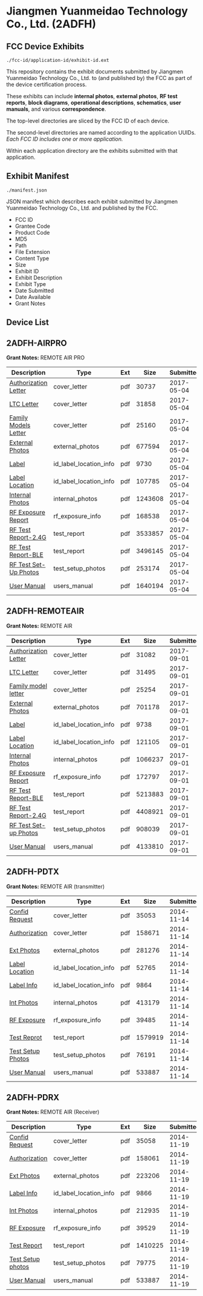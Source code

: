 # Jiangmen Yuanmeidao Technology Co., Ltd. (2ADFH)
## FCC Device Exhibits

```
./fcc-id/application-id/exhibit-id.ext
```

This repository contains the exhibit documents submitted by Jiangmen Yuanmeidao Technology Co., Ltd. to (and published by) the FCC as part of the device certification process.

These exhibits can include **internal photos**, **external photos**, **RF test reports**, **block diagrams**, **operational descriptions**, **schematics**, **user manuals**, and various **correspondence**.

The top-level directories are sliced by the FCC ID of each device.

The second-level directories are named according to the application UUIDs. *Each FCC ID includes one or more application.*

Within each application directory are the exhibits submitted with that application. 

## Exhibit Manifest

```
./manifest.json
```

JSON manifest which describes each exhibit submitted by Jiangmen Yuanmeidao Technology Co., Ltd. and published by the FCC.

- FCC ID
- Grantee Code
- Product Code
- MD5
- Path
- File Extension
- Content Type
- Size
- Exhibit ID
- Exhibit Description
- Exhibit Type
- Date Submitted
- Date Available
- Grant Notes

## Device List
## 2ADFH-AIRPRO
**Grant Notes:** REMOTE AIR PRO

| Description | Type | Ext | Size | Submitted | Available |
| ----------- | ---- | --- | ---- | --------- | --------- |
| [Authorization Letter](2ADFH-AIRPRO/4a12f2269d5514862f69889fc6e3234a/3379494.pdf) | cover_letter | pdf | 30737 | 2017-05-04 | 2017-05-04 |
| [LTC Letter](2ADFH-AIRPRO/4a12f2269d5514862f69889fc6e3234a/3379495.pdf) | cover_letter | pdf | 31858 | 2017-05-04 | 2017-05-04 |
| [Family Models Letter](2ADFH-AIRPRO/4a12f2269d5514862f69889fc6e3234a/3379496.pdf) | cover_letter | pdf | 25160 | 2017-05-04 | 2017-05-04 |
| [External Photos](2ADFH-AIRPRO/4a12f2269d5514862f69889fc6e3234a/3379497.pdf) | external_photos | pdf | 677594 | 2017-05-04 | 2017-05-04 |
| [Label](2ADFH-AIRPRO/4a12f2269d5514862f69889fc6e3234a/3379498.pdf) | id_label_location_info | pdf | 9730 | 2017-05-04 | 2017-05-04 |
| [Label Location](2ADFH-AIRPRO/4a12f2269d5514862f69889fc6e3234a/3379499.pdf) | id_label_location_info | pdf | 107785 | 2017-05-04 | 2017-05-04 |
| [Internal Photos](2ADFH-AIRPRO/4a12f2269d5514862f69889fc6e3234a/3379500.pdf) | internal_photos | pdf | 1243608 | 2017-05-04 | 2017-05-04 |
| [RF Exposure Report](2ADFH-AIRPRO/4a12f2269d5514862f69889fc6e3234a/3379503.pdf) | rf_exposure_info | pdf | 168538 | 2017-05-04 | 2017-05-04 |
| [RF Test Report-2.4G](2ADFH-AIRPRO/4a12f2269d5514862f69889fc6e3234a/3379505.pdf) | test_report | pdf | 3533857 | 2017-05-04 | 2017-05-04 |
| [RF Test Report-BLE](2ADFH-AIRPRO/4a12f2269d5514862f69889fc6e3234a/3379506.pdf) | test_report | pdf | 3496145 | 2017-05-04 | 2017-05-04 |
| [RF Test Set-Up Photos](2ADFH-AIRPRO/4a12f2269d5514862f69889fc6e3234a/3379507.pdf) | test_setup_photos | pdf | 253174 | 2017-05-04 | 2017-05-04 |
| [User Manual](2ADFH-AIRPRO/4a12f2269d5514862f69889fc6e3234a/3379504.pdf) | users_manual | pdf | 1640194 | 2017-05-04 | 2017-05-04 |
## 2ADFH-REMOTEAIR
**Grant Notes:** REMOTE AIR

| Description | Type | Ext | Size | Submitted | Available |
| ----------- | ---- | --- | ---- | --------- | --------- |
| [Authorization Letter](2ADFH-REMOTEAIR/4813ec61291ae1a81bb51c0d6bd7feee/3540086.pdf) | cover_letter | pdf | 31082 | 2017-09-01 | 2017-09-01 |
| [LTC Letter](2ADFH-REMOTEAIR/4813ec61291ae1a81bb51c0d6bd7feee/3540087.pdf) | cover_letter | pdf | 31495 | 2017-09-01 | 2017-09-01 |
| [Family model letter](2ADFH-REMOTEAIR/4813ec61291ae1a81bb51c0d6bd7feee/3540088.pdf) | cover_letter | pdf | 25254 | 2017-09-01 | 2017-09-01 |
| [External Photos](2ADFH-REMOTEAIR/4813ec61291ae1a81bb51c0d6bd7feee/3540089.pdf) | external_photos | pdf | 701178 | 2017-09-01 | 2017-09-01 |
| [Label](2ADFH-REMOTEAIR/4813ec61291ae1a81bb51c0d6bd7feee/3540090.pdf) | id_label_location_info | pdf | 9738 | 2017-09-01 | 2017-09-01 |
| [Label Location](2ADFH-REMOTEAIR/4813ec61291ae1a81bb51c0d6bd7feee/3540091.pdf) | id_label_location_info | pdf | 121105 | 2017-09-01 | 2017-09-01 |
| [Internal Photos](2ADFH-REMOTEAIR/4813ec61291ae1a81bb51c0d6bd7feee/3540092.pdf) | internal_photos | pdf | 1066237 | 2017-09-01 | 2017-09-01 |
| [RF Exposure Report](2ADFH-REMOTEAIR/4813ec61291ae1a81bb51c0d6bd7feee/3540094.pdf) | rf_exposure_info | pdf | 172797 | 2017-09-01 | 2017-09-01 |
| [RF Test Report-BLE](2ADFH-REMOTEAIR/4813ec61291ae1a81bb51c0d6bd7feee/3540099.pdf) | test_report | pdf | 5213883 | 2017-09-01 | 2017-09-01 |
| [RF Test Report-2.4G](2ADFH-REMOTEAIR/4813ec61291ae1a81bb51c0d6bd7feee/3540104.pdf) | test_report | pdf | 4408921 | 2017-09-01 | 2017-09-01 |
| [RF Test Set-up Photos](2ADFH-REMOTEAIR/4813ec61291ae1a81bb51c0d6bd7feee/3540112.pdf) | test_setup_photos | pdf | 908039 | 2017-09-01 | 2017-09-01 |
| [User Manual](2ADFH-REMOTEAIR/4813ec61291ae1a81bb51c0d6bd7feee/3540096.pdf) | users_manual | pdf | 4133810 | 2017-09-01 | 2017-09-01 |
## 2ADFH-PDTX
**Grant Notes:** REMOTE AIR (transmitter)

| Description | Type | Ext | Size | Submitted | Available |
| ----------- | ---- | --- | ---- | --------- | --------- |
| [Confid Request](2ADFH-PDTX/b05b071b265a06265745f694e1be9639/2444893.pdf) | cover_letter | pdf | 35053 | 2014-11-14 | 2014-11-14 |
| [Authorization](2ADFH-PDTX/b05b071b265a06265745f694e1be9639/2444894.pdf) | cover_letter | pdf | 158671 | 2014-11-14 | 2014-11-14 |
| [Ext Photos](2ADFH-PDTX/b05b071b265a06265745f694e1be9639/2444895.pdf) | external_photos | pdf | 281276 | 2014-11-14 | 2014-11-14 |
| [Label Location](2ADFH-PDTX/b05b071b265a06265745f694e1be9639/2444897.pdf) | id_label_location_info | pdf | 52765 | 2014-11-14 | 2014-11-14 |
| [Label Info](2ADFH-PDTX/b05b071b265a06265745f694e1be9639/2444898.pdf) | id_label_location_info | pdf | 9864 | 2014-11-14 | 2014-11-14 |
| [Int Photos](2ADFH-PDTX/b05b071b265a06265745f694e1be9639/2444896.pdf) | internal_photos | pdf | 413179 | 2014-11-14 | 2014-11-14 |
| [RF Exposure](2ADFH-PDTX/b05b071b265a06265745f694e1be9639/2444902.pdf) | rf_exposure_info | pdf | 39485 | 2014-11-14 | 2014-11-14 |
| [Test Reprot](2ADFH-PDTX/b05b071b265a06265745f694e1be9639/2444901.pdf) | test_report | pdf | 1579919 | 2014-11-14 | 2014-11-14 |
| [Test Setup Photos](2ADFH-PDTX/b05b071b265a06265745f694e1be9639/2444900.pdf) | test_setup_photos | pdf | 76191 | 2014-11-14 | 2014-11-14 |
| [User Manual](2ADFH-PDTX/b05b071b265a06265745f694e1be9639/2444899.pdf) | users_manual | pdf | 533887 | 2014-11-14 | 2014-11-14 |
## 2ADFH-PDRX
**Grant Notes:** REMOTE AIR (Receiver)

| Description | Type | Ext | Size | Submitted | Available |
| ----------- | ---- | --- | ---- | --------- | --------- |
| [Confid Request](2ADFH-PDRX/6eba0ee776b277c8ac9a2eb3eca89b95/2449173.pdf) | cover_letter | pdf | 35058 | 2014-11-19 | 2014-11-19 |
| [Authorization](2ADFH-PDRX/6eba0ee776b277c8ac9a2eb3eca89b95/2449174.pdf) | cover_letter | pdf | 158061 | 2014-11-19 | 2014-11-19 |
| [Ext Photos](2ADFH-PDRX/6eba0ee776b277c8ac9a2eb3eca89b95/2449175.pdf) | external_photos | pdf | 223206 | 2014-11-19 | 2014-11-19 |
| [Label Info](2ADFH-PDRX/6eba0ee776b277c8ac9a2eb3eca89b95/2449194.pdf) | id_label_location_info | pdf | 9866 | 2014-11-19 | 2014-11-19 |
| [Int Photos](2ADFH-PDRX/6eba0ee776b277c8ac9a2eb3eca89b95/2449176.pdf) | internal_photos | pdf | 212935 | 2014-11-19 | 2014-11-19 |
| [RF Exposure](2ADFH-PDRX/6eba0ee776b277c8ac9a2eb3eca89b95/2449191.pdf) | rf_exposure_info | pdf | 39529 | 2014-11-19 | 2014-11-19 |
| [Test Report](2ADFH-PDRX/6eba0ee776b277c8ac9a2eb3eca89b95/2449193.pdf) | test_report | pdf | 1410225 | 2014-11-19 | 2014-11-19 |
| [Test Setup photos](2ADFH-PDRX/6eba0ee776b277c8ac9a2eb3eca89b95/2449192.pdf) | test_setup_photos | pdf | 79775 | 2014-11-19 | 2014-11-19 |
| [User Manual](2ADFH-PDRX/6eba0ee776b277c8ac9a2eb3eca89b95/2444899.pdf) | users_manual | pdf | 533887 | 2014-11-19 | 2014-11-19 |
